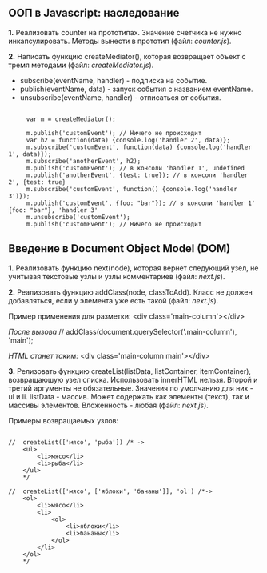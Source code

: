 ## ООП в Javascript: наследование ##

**1.** Реализовать counter на прототипах. Значение счетчика не нужно инкапсулировать. Методы вынести в прототип (файл: *counter.js*).

**2.** Написать функцию createMediator(), которая возвращает объект с тремя методами (файл: *createMediator.js*).

 - subscribe(eventName, handler) - подписка на событие. 
 - publish(eventName, data) - запуск события с названием eventName. 
 - unsubscribe(eventName, handler) - отписаться от события. 
<pre><code class="language=javascript">
     var m = createMediator();
 
	 m.publish('customEvent'); // Ничего не происходит
     var h2 = function(data) {console.log('handler 2', data)};
     m.subscribe('customEvent', function(data) {console.log('handler 1', data)});
     m.subscribe('anotherEvent', h2);
     m.publish('customEvent'); // в консоли 'handler 1', undefined
     m.publish('anotherEvent', {test: true}); // в консоли 'handler 2', {test: true}
     m.subscribe('customEvent', function() {console.log('handler 3')});
     m.publish('customEvent', {foo: "bar"}); // в консоли 'handler 1' {foo: "bar"}, 'handler 3'
     m.unsubscribe('customEvent');
     m.publish('customEvent'); // Ничего не происходит
</code></pre>
	 
## Введение в Document Object Model (DOM) ##
	
**1.** Реализовать функцию next(node), которая вернет следующий узел, не учитывая текстовые узлы и узлы комментариев (файл: *next.js*).

**2.** Реализовать функцию addClass(node, classToAdd). Класс не должен добавляться, если у элемента уже есть такой (файл: *next.js*).

 Пример применения для разметки: &lt;div class='main-column'>&lt;/div>

 *После вызова* // addClass(document.querySelector('.main-column'), 'main');

 *HTML станет таким:* &lt;div class='main-column main'>&lt;/div>

**3.** Релизовать функцию createList(listData, listContainer, itemContainer), возвращаюшую узел списка. Использовать innerHTML нельзя. Второй и третий аргументы не обязательные. Значения по умолчанию для них - ul и li. listData - массив. Может содержать как элементы (текст), так и массивы элементов. Вложенность - любая (файл: *next.js*).

Примеры возвращаемых узлов:
<pre><code class="language=html">
//	createList(['мясо', 'рыба']) /* ->
	&lt;ul>
		&lt;li>мясо&lt;/li>
		&lt;li>рыба&lt;/li>
	&lt;/ul>
	*/

//	createList(['мясо', ['яблоки', 'бананы']], 'ol') /*->
	&lt;ol>
		&lt;li>мясо&lt;/li>
		&lt;li>
			&lt;ol>
				&lt;li>яблоки&lt;/li>
				&lt;li>бананы&lt;/li>
			&lt;/ol>
		&lt;/li>
	&lt;/ol>
	*/
</code></pre>
